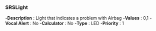 ### SRSLight

-**Description** : Light that indicates a problem with Airbag
-**Values** : 0,1
-**Vocal Alert** : No
-**Calculator** : No
-**Type** : LED
-**Priority** : 1
